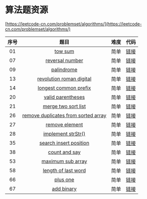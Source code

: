 # 算法题资源

[https://leetcode-cn.com/problemset/algorithms/](https://leetcode-cn.com/problemset/algorithms/)

|序号|题目|难度|代码|
|:----:|:----:|:----:|:----:|
|01|[tow sum](https://leetcode-cn.com/problems/two-sum/description/)|简单|[链接](/1_tow_sum/arithmetic.py)|
|07|[reversal number](https://leetcode-cn.com/problems/reverse-integer/description/)|简单|[链接](/7_reversal_number/reversal_number.py)|
|09|[palindrome](https://leetcode-cn.com/problems/palindrome-number/description/)|简单|[链接](/9_palindrome/palindrome.py)|
|13|[revolution roman digital](https://leetcode-cn.com/problems/roman-to-integer/description/)|简单|[链接](/13_revolution_roman_digital/roman_digital.py)|
|14|[longest common prefix](https://leetcode-cn.com/problems/longest-common-prefix/description/)|简单|[链接](/14_longest_common_prefix/longest_common_prefix.py)|
|20|[valid parentheses](https://leetcode-cn.com/problems/valid-parentheses/description/)|简单|[链接](/20_valid_parentheses/valid_parentheses.py)|
|21|[merge two sort list](https://leetcode-cn.com/problems/merge-two-sorted-lists/description/)|简单|[链接](/7_reversal_number/reversal_number.py)|
|26|[remove duplicates from sorted array](https://leetcode-cn.com/problems/remove-duplicates-from-sorted-array/description/)|简单|[链接](/26_Remove_Duplicates_from_Sorted_Array/remove_duplicates_from_sorted_array.py)|
|27|[remove element](https://leetcode-cn.com/problems/remove-element/description/)|简单|[链接](/27_remove_element/remove_element.py)|
|28|[implement strStr()](https://leetcode-cn.com/problems/implement-strstr/description/)|简单|[链接](/28_implement_strStr()/implement_strStr().py)|
|35|[search insert position](https://leetcode-cn.com/problems/search-insert-position/description/)|简单|[链接](/35_search_insert_position/search_insert_position.py)|
|38|[count and say](https://leetcode-cn.com/problems/count-and-say/description/)|简单|[链接](/38_count_and_say/count_and_say.py)|
|53|[maximum sub array](https://leetcode-cn.com/problems/maximum-subarray/description/)|简单|[链接](/53_maximum_sub_array/max_sub_array.py)|
|58|[length of last word](https://leetcode-cn.com/problems/length-of-last-word/description/)|简单|[链接](/58_length_of_last_word/length_of_last_word.py)|
|66|[plus one](https://leetcode-cn.com/problems/plus-one/description/)|简单|[链接](/66_plus_one/plus_one.py)|
|67|[add binary](https://leetcode-cn.com/problems/add-binary/description/)|简单|[链接](/67_add_binary/add_binary.py)|
